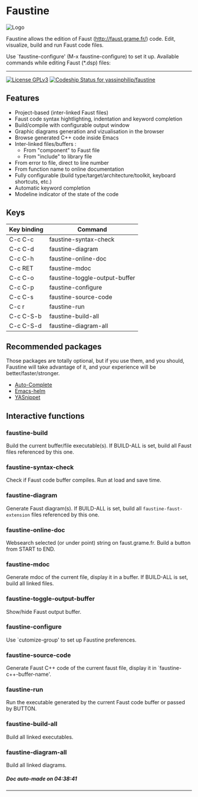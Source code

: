 # Faustine

![Logo](https://bytebucket.org/yassinphilip/faustine/raw/master/faustine.png)

Faustine allows the edition of Faust (http://faust.grame.fr/) code.
Edit, visualize, build and run Faust code files.

Use `faustine-configure' (M-x faustine-configure) to set it up.
Available commands while editing Faust (*.dsp) files:

---
[![License GPLv3](https://img.shields.io/badge/license-GPL_v3-green.svg)](http://www.gnu.org/licenses/gpl-3.0.html) [ ![Codeship Status for yassinphilip/faustine](https://app.codeship.com/projects/c2385cd0-5dc6-0135-04b2-0a800465306c/status?branch=master)](https://app.codeship.com/projects/238325)

## Features

- Project-based (inter-linked Faust files)
- Faust code syntax hightlighting, indentation and keyword completion
- Build/compile with configurable output window
- Graphic diagrams generation and vizualisation in the browser
- Browse generated C++ code inside Emacs
- Inter-linked files/buffers :
    - From "component" to Faust file
    - From "include" to library file
- From error to file, direct to line number
- From function name to online documentation
- Fully configurable (build type/target/architecture/toolkit, keyboard shortcuts, etc.)
- Automatic keyword completion
- Modeline indicator of the state of the code

## Keys

Key binding  | Command 
------------- | ------------- 
C-c C-c |  faustine-syntax-check
C-c C-d |  faustine-diagram
C-c C-h |  faustine-online-doc
C-c RET |  faustine-mdoc
C-c C-o |  faustine-toggle-output-buffer
C-c C-p |  faustine-configure
C-c C-s |  faustine-source-code
C-c r |  faustine-run
C-c C-S-b |  faustine-build-all
C-c C-S-d |  faustine-diagram-all


## Recommended packages

Those packages are totally optional, but if you use them, and you
should, Faustine will take advantage of it, and your experience
will be better/faster/stronger.

- [Auto-Complete](https://github.com/auto-complete/auto-complete)
- [Emacs-helm](https://github.com/emacs-helm/helm)
- [YASnippet](https://github.com/joaotavora/yasnippet)


## Interactive functions

### faustine-build 

Build the current buffer/file executable(s).
If BUILD-ALL is set, build all Faust files referenced by this one.

### faustine-syntax-check 
Check if Faust code buffer compiles.
Run at load and save time.

### faustine-diagram 

Generate Faust diagram(s).
If BUILD-ALL is set, build all `faustine-faust-extension` files referenced by this one.

### faustine-online-doc 

Websearch selected (or under point) string on faust.grame.fr.
Build a button from START to END.

### faustine-mdoc 

Generate mdoc of the current file, display it in a buffer.
If BUILD-ALL is set, build all linked files.

### faustine-toggle-output-buffer 
Show/hide Faust output buffer.

### faustine-configure 

Use `cutomize-group' to set up Faustine preferences.

### faustine-source-code 

Generate Faust C++ code of the current faust file, display it in `faustine-c++-buffer-name'.

### faustine-run 

Run the executable generated by the current Faust code buffer or passed by BUTTON.

### faustine-build-all 

Build all linked executables.

### faustine-diagram-all 

Build all linked diagrams.

##### Doc auto-made on 04:38:41
---
